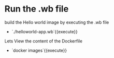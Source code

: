 <h1> Run the .wb file</h1>

build the Hello world  image by executing the .wb file
<ul>
  <li>`./helloworld-app.wb`{{execute}}</li>
  </ul>
 
Lets View the content of the Dockerfile
  <ul>
<li>`docker images`{{execute}}</li>
</ul>

